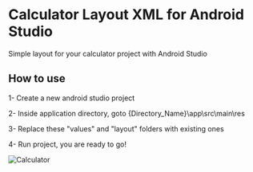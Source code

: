 # Calculator Layout XML for Android Studio
Simple layout for your calculator project with Android Studio

## How to use
1- Create a new android studio project

2- Inside application directory, goto {Directory_Name}\app\src\main\res

3- Replace these "values" and "layout" folders with existing ones

4- Run project, you are ready to go!

![Calculator](https://user-images.githubusercontent.com/36487462/78119983-79d40380-741e-11ea-82be-d5ca8810ddb8.png)
